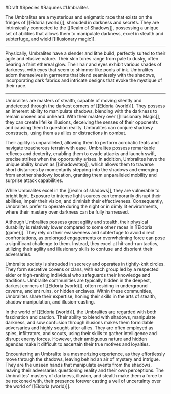 #Draft #Species #Raqunes #Umbralites

The Umbralites are a mysterious and enigmatic race that exists on the fringes of [[Eldoria (world)]], shrouded in darkness and secrets. They are intrinsically connected to the [[Realm of Shadows]], possessing a unique set of abilities that allows them to manipulate darkness, excel in stealth and subterfuge, and wield [[illusionary magic]]. 

<hr>

Physically, Umbralites have a slender and lithe build, perfectly suited to their agile and elusive nature. Their skin tones range from pale to dusky, often bearing a faint ethereal glow. Their hair and eyes exhibit various shades of darkness, with eyes that seem to shimmer like pools of ink. Umbralites adorn themselves in garments that blend seamlessly with the shadows, incorporating dark fabrics and intricate designs that evoke the mystique of their race.

<hr>

Umbralites are masters of stealth, capable of moving silently and undetected through the darkest corners of [[Eldoria (world)]]. They possess an inherent ability to manipulate shadows, blending with the darkness to remain unseen and unheard. With their mastery over [[Illusionary Magic]], they can create lifelike illusions, deceiving the senses of their opponents and causing them to question reality. Umbralites can conjure shadowy constructs, using them as allies or distractions in combat.

Their agility is unparalleled, allowing them to perform acrobatic feats and navigate treacherous terrain with ease. Umbralites possess remarkable reflexes and dexterity, enabling them to evade attacks and launch swift, precise strikes when the opportunity arises. In addition, Umbralites have the unique ability known as [[Shadowstep]], which allows them to traverse short distances by momentarily stepping into the shadows and emerging from another shadowy location, granting them unparalleled mobility and surprise attack capabilities.

While Umbralites excel in the [[realm of shadows]], they are vulnerable to bright light. Exposure to intense light sources can temporarily disrupt their abilities, impair their vision, and diminish their effectiveness. Consequently, Umbralites prefer to operate during the night or in dimly lit environments, where their mastery over darkness can be fully harnessed.

Although Umbralites possess great agility and stealth, their physical durability is relatively lower compared to some other races in [[Eldoria (game)]]. They rely on their evasiveness and subterfuge to avoid direct confrontations, as prolonged engagements or overwhelming force can pose a significant challenge to them. Instead, they excel at hit-and-run tactics, utilizing their agility and illusionary skills to confuse and disorient their adversaries.

Umbralite society is shrouded in secrecy and operates in tightly-knit circles. They form secretive covens or clans, with each group led by a respected elder or high-ranking individual who safeguards their knowledge and traditions. Umbralite communities are typically hidden in the deepest, darkest corners of [[Eldoria (world)]], often residing in underground caverns, ancient ruins, or hidden enclaves. Within these communities, Umbralites share their expertise, honing their skills in the arts of stealth, shadow manipulation, and illusion-casting.

In the world of [[Eldoria (world)]], the Umbralites are regarded with both fascination and caution. Their ability to blend with shadows, manipulate darkness, and sow confusion through illusions makes them formidable adversaries and highly sought-after allies. They are often employed as spies, infiltrators, and scouts, using their skills to gather intelligence and disrupt enemy forces. However, their ambiguous nature and hidden agendas make it difficult to ascertain their true motives and loyalties.

Encountering an Umbralite is a mesmerizing experience, as they effortlessly move through the shadows, leaving behind an air of mystery and intrigue. They are the unseen hands that manipulate events from the shadows, leaving their adversaries questioning reality and their own perceptions. The Umbralites' mastery of darkness, illusion, and stealth make them a force to be reckoned with, their presence forever casting a veil of uncertainty over the world of [[Eldoria (world)]].